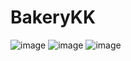 # BakeryKK
![image](https://user-images.githubusercontent.com/124687590/223944788-1817aa71-852c-4d49-b686-6074aefaa599.png)
![image](https://user-images.githubusercontent.com/124687590/223935105-da240fb6-a82c-41f1-8898-0ec10b99a4f2.png)
![image](https://user-images.githubusercontent.com/124687590/223935135-4d157873-e49a-4a9a-b835-5c48784a264b.png)


